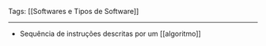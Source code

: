 
Tags: [[Softwares e Tipos de Software]]

----

- Sequência de instruções descritas por um [[algoritmo]]